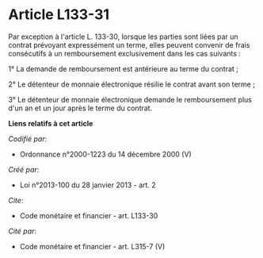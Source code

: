 # Article L133-31

Par exception à l'article L. 133-30, lorsque les parties sont liées par un contrat prévoyant expressément un terme, elles
peuvent convenir de frais consécutifs à un remboursement exclusivement dans les cas suivants :

1° La demande de remboursement est antérieure au terme du contrat ;

2° Le détenteur de monnaie électronique résilie le contrat avant son terme ;

3° Le détenteur de monnaie électronique demande le remboursement plus d'un an et un jour après le terme du contrat.

**Liens relatifs à cet article**

_Codifié par_:

  - Ordonnance n°2000-1223 du 14 décembre 2000 (V)

_Créé par_:

  - Loi n°2013-100 du 28 janvier 2013 - art. 2

_Cite_:

  - Code monétaire et financier - art. L133-30

_Cité par_:

  - Code monétaire et financier - art. L315-7 (V)
